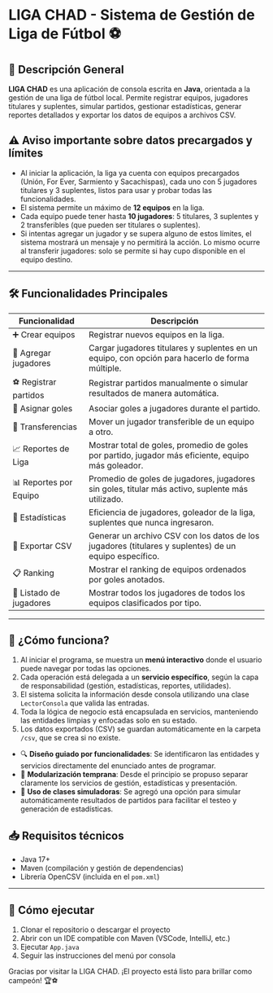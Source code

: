 # LIGA CHAD - Sistema de Gestión de Liga de Fútbol ⚽

## 📌 Descripción General
**LIGA CHAD** es una aplicación de consola escrita en **Java**, orientada a la gestión de una liga de fútbol local. Permite registrar equipos, jugadores titulares y suplentes, simular partidos, gestionar estadísticas, generar reportes detallados y exportar los datos de equipos a archivos CSV.

## ⚠️ Aviso importante sobre datos precargados y límites

- Al iniciar la aplicación, la liga ya cuenta con equipos precargados (Unión, For Ever, Sarmiento y Sacachispas), cada uno con 5 jugadores titulares y 3 suplentes, listos para usar y probar todas las funcionalidades.
- El sistema permite un máximo de **12 equipos** en la liga.
- Cada equipo puede tener hasta **10 jugadores**: 5 titulares, 3 suplentes y 2 transferibles (que pueden ser titulares o suplentes).
- Si intentas agregar un jugador y se supera alguno de estos límites, el sistema mostrará un mensaje y no permitirá la acción. Lo mismo ocurre al transferir jugadores: solo se permite si hay cupo disponible en el equipo destino.

---

## 🛠️ Funcionalidades Principales

| Funcionalidad | Descripción |
|---------------|-------------|
| ➕ Crear equipos | Registrar nuevos equipos en la liga. |
| 👥 Agregar jugadores | Cargar jugadores titulares y suplentes en un equipo, con opción para hacerlo de forma múltiple. |
| ⚽ Registrar partidos | Registrar partidos manualmente o simular resultados de manera automática. |
| 🎯 Asignar goles | Asociar goles a jugadores durante el partido. |
| 🔁 Transferencias | Mover un jugador transferible de un equipo a otro. |
| 📈 Reportes de Liga | Mostrar total de goles, promedio de goles por partido, jugador más eficiente, equipo más goleador. |
| 📊 Reportes por Equipo | Promedio de goles de jugadores, jugadores sin goles, titular más activo, suplente más utilizado. |
| 🧠 Estadísticas | Eficiencia de jugadores, goleador de la liga, suplentes que nunca ingresaron. |
| 📂 Exportar CSV | Generar un archivo CSV con los datos de los jugadores (titulares y suplentes) de un equipo específico. |
| 📋 Ranking | Mostrar el ranking de equipos ordenados por goles anotados. |
| 👀 Listado de jugadores | Mostrar todos los jugadores de todos los equipos clasificados por tipo. |

---

## 🚀 ¿Cómo funciona?

1. Al iniciar el programa, se muestra un **menú interactivo** donde el usuario puede navegar por todas las opciones.
2. Cada operación está delegada a un **servicio específico**, según la capa de responsabilidad (gestión, estadísticas, reportes, utilidades).
3. El sistema solicita la información desde consola utilizando una clase `LectorConsola` que valida las entradas.
4. Toda la lógica de negocio está encapsulada en servicios, manteniendo las entidades limpias y enfocadas solo en su estado.
5. Los datos exportados (CSV) se guardan automáticamente en la carpeta `/csv`, que se crea si no existe.


- 🔍 **Diseño guiado por funcionalidades**: Se identificaron las entidades y servicios directamente del enunciado antes de programar.
- 🧩 **Modularización temprana**: Desde el principio se propuso separar claramente los servicios de gestión, estadísticas y presentación.
- 🧪 **Uso de clases simuladoras**: Se agregó una opción para simular automáticamente resultados de partidos para facilitar el testeo y generación de estadísticas.


## 📥 Requisitos técnicos
- Java 17+
- Maven (compilación y gestión de dependencias)
- Librería OpenCSV (incluida en el `pom.xml`)

---

## 📌 Cómo ejecutar

1. Clonar el repositorio o descargar el proyecto
2. Abrir con un IDE compatible con Maven (VSCode, IntelliJ, etc.)
3. Ejecutar `App.java`
4. Seguir las instrucciones del menú por consola

Gracias por visitar la LIGA CHAD. ¡El proyecto está listo para brillar como campeón! 🏆⚽
